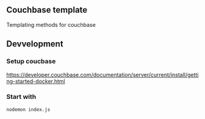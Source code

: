 ## Couchbase template

Templating methods for couchbase

## Devvelopment

### Setup coucbase

https://developer.couchbase.com/documentation/server/current/install/getting-started-docker.html

### Start with

```
nodemon index.js
```
